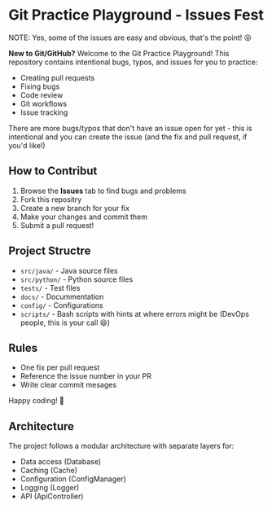 # Git Practice Playground - Issues Fest

NOTE: Yes, some of the issues are easy and obvious, that's the point! 😝

**New to Git/GitHub?** Welcome to the Git Practice Playground! This repository contains intentional bugs, typos, and issues for you to practice:

- Creating pull requests
- Fixing bugs
- Code review
- Git workflows
- Issue tracking

There are more bugs/typos that don't have an issue open for yet - this is intentional and you can create the issue (and the fix and pull request, if you'd like!)

## How to Contribut

1. Browse the **Issues** tab to find bugs and problems
2. Fork this repositry
3. Create a new branch for your fix
4. Make your changes and commit them
5. Submit a pull request!

## Project Structre

- `src/java/` - Java source files
- `src/python/` - Python source files
- `tests/` - Test files
- `docs/` - Docummentation
- `config/` - Configurations
- `scripts/` - Bash scripts with hints at where errors might be (DevOps people, this is your call 😆)

## Rules

- One fix per pull request
- Reference the issue number in your PR
- Write clear commit mesages

Happy coding! 🚀

## Architecture

The project follows a modular architecture with separate layers for:

- Data access (Database)
- Caching (Cache)
- Configuration (ConfigManager)
- Logging (Logger)
- API (ApiController)
